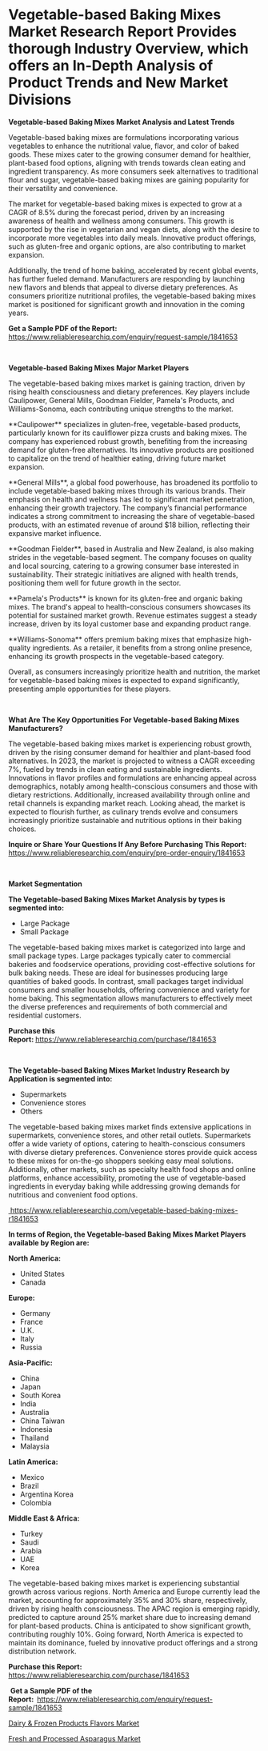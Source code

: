 <p><h1>Vegetable-based Baking Mixes Market Research Report Provides thorough Industry Overview, which offers an In-Depth Analysis of Product Trends and New Market Divisions</h1></p><p><strong>Vegetable-based Baking Mixes Market Analysis and Latest Trends</strong></p>
<p><p>Vegetable-based baking mixes are formulations incorporating various vegetables to enhance the nutritional value, flavor, and color of baked goods. These mixes cater to the growing consumer demand for healthier, plant-based food options, aligning with trends towards clean eating and ingredient transparency. As more consumers seek alternatives to traditional flour and sugar, vegetable-based baking mixes are gaining popularity for their versatility and convenience.</p><p>The market for vegetable-based baking mixes is expected to grow at a CAGR of 8.5% during the forecast period, driven by an increasing awareness of health and wellness among consumers. This growth is supported by the rise in vegetarian and vegan diets, along with the desire to incorporate more vegetables into daily meals. Innovative product offerings, such as gluten-free and organic options, are also contributing to market expansion. </p><p>Additionally, the trend of home baking, accelerated by recent global events, has further fueled demand. Manufacturers are responding by launching new flavors and blends that appeal to diverse dietary preferences. As consumers prioritize nutritional profiles, the vegetable-based baking mixes market is positioned for significant growth and innovation in the coming years.</p></p>
<p><strong>Get a Sample PDF of the Report:&nbsp;</strong> <a href="https://www.reliableresearchiq.com/enquiry/request-sample/1841653?utm_campaign=1870&utm_medium=2&utm_source=Github&utm_content=ia&utm_term=15022025&utm_id=vegetable-based-baking-mixes">https://www.reliableresearchiq.com/enquiry/request-sample/1841653</a></p>
<p>&nbsp;</p>
<p><strong>Vegetable-based Baking Mixes Major Market Players</strong></p>
<p><p>The vegetable-based baking mixes market is gaining traction, driven by rising health consciousness and dietary preferences. Key players include Caulipower, General Mills, Goodman Fielder, Pamela's Products, and Williams-Sonoma, each contributing unique strengths to the market.</p><p>**Caulipower** specializes in gluten-free, vegetable-based products, particularly known for its cauliflower pizza crusts and baking mixes. The company has experienced robust growth, benefiting from the increasing demand for gluten-free alternatives. Its innovative products are positioned to capitalize on the trend of healthier eating, driving future market expansion.</p><p>**General Mills**, a global food powerhouse, has broadened its portfolio to include vegetable-based baking mixes through its various brands. Their emphasis on health and wellness has led to significant market penetration, enhancing their growth trajectory. The company’s financial performance indicates a strong commitment to increasing the share of vegetable-based products, with an estimated revenue of around $18 billion, reflecting their expansive market influence.</p><p>**Goodman Fielder**, based in Australia and New Zealand, is also making strides in the vegetable-based segment. The company focuses on quality and local sourcing, catering to a growing consumer base interested in sustainability. Their strategic initiatives are aligned with health trends, positioning them well for future growth in the sector.</p><p>**Pamela's Products** is known for its gluten-free and organic baking mixes. The brand's appeal to health-conscious consumers showcases its potential for sustained market growth. Revenue estimates suggest a steady increase, driven by its loyal customer base and expanding product range.</p><p>**Williams-Sonoma** offers premium baking mixes that emphasize high-quality ingredients. As a retailer, it benefits from a strong online presence, enhancing its growth prospects in the vegetable-based category.</p><p>Overall, as consumers increasingly prioritize health and nutrition, the market for vegetable-based baking mixes is expected to expand significantly, presenting ample opportunities for these players.</p></p>
<p>&nbsp;</p>
<p><strong>What Are The Key Opportunities For Vegetable-based Baking Mixes Manufacturers?</strong></p>
<p><p>The vegetable-based baking mixes market is experiencing robust growth, driven by the rising consumer demand for healthier and plant-based food alternatives. In 2023, the market is projected to witness a CAGR exceeding 7%, fueled by trends in clean eating and sustainable ingredients. Innovations in flavor profiles and formulations are enhancing appeal across demographics, notably among health-conscious consumers and those with dietary restrictions. Additionally, increased availability through online and retail channels is expanding market reach. Looking ahead, the market is expected to flourish further, as culinary trends evolve and consumers increasingly prioritize sustainable and nutritious options in their baking choices.</p></p>
<p><strong>Inquire or Share Your Questions If Any Before Purchasing This Report:</strong> <a href="https://www.reliableresearchiq.com/enquiry/pre-order-enquiry/1841653?utm_campaign=1870&utm_medium=2&utm_source=Github&utm_content=ia&utm_term=15022025&utm_id=vegetable-based-baking-mixes">https://www.reliableresearchiq.com/enquiry/pre-order-enquiry/1841653</a></p>
<p>&nbsp;</p>
<p><strong>Market Segmentation</strong></p>
<p><strong>The Vegetable-based Baking Mixes Market Analysis by types is segmented into:</strong></p>
<p><ul><li>Large Package</li><li>Small Package</li></ul></p>
<p><p>The vegetable-based baking mixes market is categorized into large and small package types. Large packages typically cater to commercial bakeries and foodservice operations, providing cost-effective solutions for bulk baking needs. These are ideal for businesses producing large quantities of baked goods. In contrast, small packages target individual consumers and smaller households, offering convenience and variety for home baking. This segmentation allows manufacturers to effectively meet the diverse preferences and requirements of both commercial and residential customers.</p></p>
<p><strong>Purchase this Report:&nbsp;</strong><a href="https://www.reliableresearchiq.com/purchase/1841653?utm_campaign=1870&utm_medium=2&utm_source=Github&utm_content=ia&utm_term=15022025&utm_id=vegetable-based-baking-mixes">https://www.reliableresearchiq.com/purchase/1841653</a></p>
<p>&nbsp;</p>
<p><strong>The Vegetable-based Baking Mixes Market Industry Research by Application is segmented into:</strong></p>
<p><ul><li>Supermarkets</li><li>Convenience stores</li><li>Others</li></ul></p>
<p><p>The vegetable-based baking mixes market finds extensive applications in supermarkets, convenience stores, and other retail outlets. Supermarkets offer a wide variety of options, catering to health-conscious consumers with diverse dietary preferences. Convenience stores provide quick access to these mixes for on-the-go shoppers seeking easy meal solutions. Additionally, other markets, such as specialty health food shops and online platforms, enhance accessibility, promoting the use of vegetable-based ingredients in everyday baking while addressing growing demands for nutritious and convenient food options.</p></p>
<p><a href="https://www.reliableresearchiq.com/vegetable-based-baking-mixes-r1841653?utm_campaign=1870&utm_medium=2&utm_source=Github&utm_content=ia&utm_term=15022025&utm_id=vegetable-based-baking-mixes">&nbsp;https://www.reliableresearchiq.com/vegetable-based-baking-mixes-r1841653</a></p>
<p><strong>In terms of Region, the Vegetable-based Baking Mixes Market Players available by Region are:</strong></p>
<p>
    <p> <strong> North America: </strong>
        <ul>
            <li>United States</li>
            <li>Canada</li>
        </ul>
        </p> 
    <p> <strong> Europe: </strong>
        <ul>
            <li>Germany</li>
            <li>France</li>
            <li>U.K.</li>
            <li>Italy</li>
            <li>Russia</li>
        </ul>
        </p> 
    <p> <strong> Asia-Pacific: </strong>
        <ul>
            <li>China</li>
            <li>Japan</li>
            <li>South Korea</li>
            <li>India</li>
            <li>Australia</li>
            <li>China Taiwan</li>
            <li>Indonesia</li>
            <li>Thailand</li>
            <li>Malaysia</li>
        </ul>
        </p> 
    <p> <strong> Latin America: </strong>
        <ul>
            <li>Mexico</li>
            <li>Brazil</li>
            <li>Argentina Korea</li>
            <li>Colombia</li>
        </ul>
        </p> 
    <p> <strong> Middle East & Africa: </strong>
        <ul>
            <li>Turkey</li>
            <li>Saudi</li>
            <li>Arabia</li>
            <li>UAE</li>
            <li>Korea</li>
        </ul>
    </p>
    </p>
<p><p>The vegetable-based baking mixes market is experiencing substantial growth across various regions. North America and Europe currently lead the market, accounting for approximately 35% and 30% share, respectively, driven by rising health consciousness. The APAC region is emerging rapidly, predicted to capture around 25% market share due to increasing demand for plant-based products. China is anticipated to show significant growth, contributing roughly 10%. Going forward, North America is expected to maintain its dominance, fueled by innovative product offerings and a strong distribution network.</p></p>
<p><strong>Purchase this Report: </strong><a href="https://www.reliableresearchiq.com/purchase/1841653?utm_campaign=1870&utm_medium=2&utm_source=Github&utm_content=ia&utm_term=15022025&utm_id=vegetable-based-baking-mixes">https://www.reliableresearchiq.com/purchase/1841653</a></p>
<p>&nbsp;<strong>Get a Sample PDF of the Report:&nbsp;&nbsp;</strong><a href="https://www.reliableresearchiq.com/enquiry/request-sample/1841653?utm_campaign=1870&utm_medium=2&utm_source=Github&utm_content=ia&utm_term=15022025&utm_id=vegetable-based-baking-mixes">https://www.reliableresearchiq.com/enquiry/request-sample/1841653</a></p>
<p><strong></strong></p>
<p><p><a href="https://github.com/unkelummaru8/Market-Research-Report-List-1/blob/main/dairy-frozen-products-flavors-market.md?utm_campaign=1870&utm_medium=2&utm_source=Github&utm_content=ia&utm_term=15022025&utm_id=vegetable-based-baking-mixes">Dairy & Frozen Products Flavors Market</a></p><p><a href="https://github.com/shrebasokib/Market-Research-Report-List-1/blob/main/fresh-and-processed-asparagus-market.md?utm_campaign=1870&utm_medium=2&utm_source=Github&utm_content=ia&utm_term=15022025&utm_id=vegetable-based-baking-mixes">Fresh and Processed Asparagus Market</a></p></p>